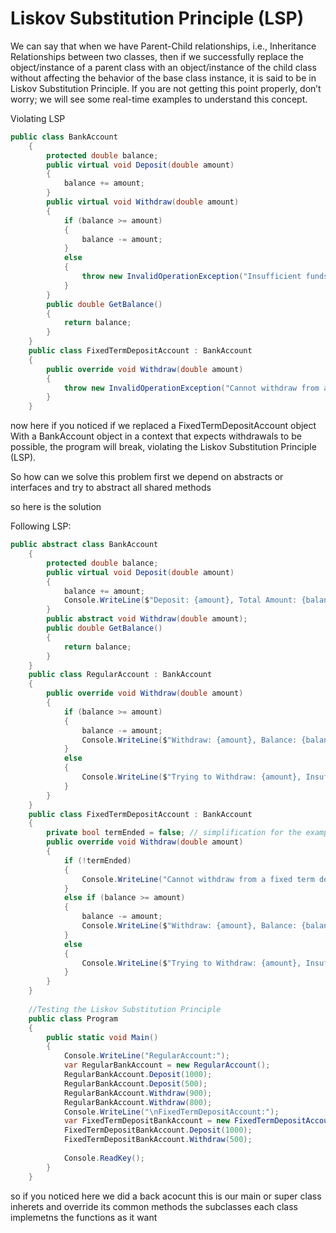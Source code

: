# Liskov Substitution Principle (LSP)
We can say that when we have Parent-Child relationships, i.e., Inheritance Relationships between two classes,
then if we successfully replace the object/instance of a parent class with an object/instance of the child class without affecting the behavior of the base class instance,
it is said to be in Liskov Substitution Principle.
If you are not getting this point properly, don’t worry; we will see some real-time examples to understand this concept.

Violating LSP

```csharp
public class BankAccount
    {
        protected double balance;
        public virtual void Deposit(double amount)
        {
            balance += amount;
        }
        public virtual void Withdraw(double amount)
        {
            if (balance >= amount)
            {
                balance -= amount;
            }
            else
            {
                throw new InvalidOperationException("Insufficient funds");
            }
        }
        public double GetBalance()
        {
            return balance;
        }
    }
    public class FixedTermDepositAccount : BankAccount
    {
        public override void Withdraw(double amount)
        {
            throw new InvalidOperationException("Cannot withdraw from a fixed term deposit account until term ends");
        }
    }

```
now here if you noticed if we replaced a FixedTermDepositAccount object With a BankAccount object in a context that expects withdrawals to be possible, the program will break, violating the Liskov Substitution Principle (LSP).


So how can we solve this problem
first we depend on abstracts or interfaces and try to abstract all shared methods 

so here is the solution 



Following LSP:


```csharp
public abstract class BankAccount
    {
        protected double balance;
        public virtual void Deposit(double amount)
        {
            balance += amount;
            Console.WriteLine($"Deposit: {amount}, Total Amount: {balance}");
        }
        public abstract void Withdraw(double amount);
        public double GetBalance()
        {
            return balance;
        }
    }
    public class RegularAccount : BankAccount
    {
        public override void Withdraw(double amount)
        {
            if (balance >= amount)
            {
                balance -= amount;
                Console.WriteLine($"Withdraw: {amount}, Balance: {balance}");
            }
            else
            {
                Console.WriteLine($"Trying to Withdraw: {amount}, Insufficient Funds, Available Funds: {balance}");
            }
        }
    }
    public class FixedTermDepositAccount : BankAccount
    {
        private bool termEnded = false; // simplification for the example
        public override void Withdraw(double amount)
        {
            if (!termEnded)
            {
                Console.WriteLine("Cannot withdraw from a fixed term deposit account until term ends");
            }
            else if (balance >= amount)
            {
                balance -= amount;
                Console.WriteLine($"Withdraw: {amount}, Balance: {balance}");
            }
            else
            {
                Console.WriteLine($"Trying to Withdraw: {amount}, Insufficient Funds, Available Funds: {balance}");
            }
        }
    }
    
    //Testing the Liskov Substitution Principle
    public class Program
    {
        public static void Main()
        {
            Console.WriteLine("RegularAccount:");
            var RegularBankAccount = new RegularAccount();
            RegularBankAccount.Deposit(1000);
            RegularBankAccount.Deposit(500);
            RegularBankAccount.Withdraw(900);
            RegularBankAccount.Withdraw(800);
            Console.WriteLine("\nFixedTermDepositAccount:");
            var FixedTermDepositBankAccount = new FixedTermDepositAccount();
            FixedTermDepositBankAccount.Deposit(1000);
            FixedTermDepositBankAccount.Withdraw(500);
            
            Console.ReadKey();
        }
    }
 ```

so if you noticed here we did a back acocunt this is our main or super class inherets and override its common methods the subclasses each class implemetns the functions as it want 
